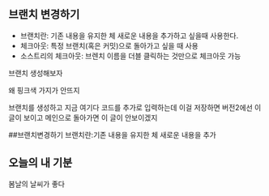 ## 브랜치 변경하기

- 브랜치란: 기존 내용을 유지한 체 새로운 내용을 추가하고 싶을때 사용한다.
- 체크아웃: 특정 브랜치(혹은 커밋)으로 돌아가고 싶을 때 사용
- 소스트리의 체크아웃: 브렌치 이름을 더블 클릭하는 것만으로 체크아웃 가능

브랜치 생성해보자


왜 핑크색 가지가 안뜨지

브랜치를 생성하고 지금 여기다 코드를 추가로 입력하는데 이걸 저장하면
버전2에선 이 글이 보이고 메인으로 돌아가면 이 글이 안보이겠지

##브랜치변경하기
 브랜치란:기존 내용을 유지한 체 새로운 내용을 추가

## 오늘의 내 기분
봄날의 날씨가 좋다

